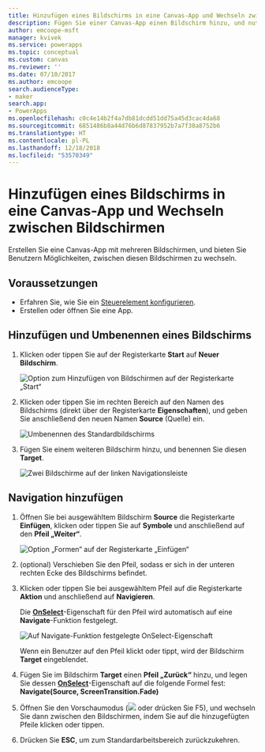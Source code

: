 ```yaml
---
title: Hinzufügen eines Bildschirms in eine Canvas-App und Wechseln zwischen Bildschirmen | Microsoft-Dokumentation
description: Fügen Sie einer Canvas-App einen Bildschirm hinzu, und nutzen Sie die Weiter- und Zurück-Pfeile, um in PowerApps zwischen Bildschirmen zu wechseln
author: emcoope-msft
manager: kvivek
ms.service: powerapps
ms.topic: conceptual
ms.custom: canvas
ms.reviewer: ''
ms.date: 07/10/2017
ms.author: emcoope
search.audienceType:
- maker
search.app:
- PowerApps
ms.openlocfilehash: c0c4e14b2f4a7db81dcdd51dd75a45d3cac4da68
ms.sourcegitcommit: 6851486b8a44d76b6d87837952b7a7f38a8752b6
ms.translationtype: HT
ms.contentlocale: pl-PL
ms.lasthandoff: 12/18/2018
ms.locfileid: "53570349"
---
```

# <a name="add-a-screen-to-a-canvas-app-and-navigate-between-screens"></a>Hinzufügen eines Bildschirms in eine Canvas-App und Wechseln zwischen Bildschirmen

Erstellen Sie eine Canvas-App mit mehreren Bildschirmen, und bieten Sie Benutzern Möglichkeiten, zwischen diesen Bildschirmen zu wechseln.

## <a name="prerequisites"></a>Voraussetzungen

* Erfahren Sie, wie Sie ein [Steuerelement konfigurieren](add-configure-controls.md).
* Erstellen oder öffnen Sie eine App.

## <a name="add-and-rename-a-screen"></a>Hinzufügen und Umbenennen eines Bildschirms

1. Klicken oder tippen Sie auf der Registerkarte **Start** auf **Neuer Bildschirm**.

    ![Option zum Hinzufügen von Bildschirmen auf der Registerkarte „Start“](./media/add-screen-context-variables/add-screen.png)

2. Klicken oder tippen Sie im rechten Bereich auf den Namen des Bildschirms (direkt über der Registerkarte **Eigenschaften**), und geben Sie anschließend den neuen Namen **Source** (Quelle) ein.

    ![Umbenennen des Standardbildschirms](./media/add-screen-context-variables/name-source-screen.png)

3. Fügen Sie einem weiteren Bildschirm hinzu, und benennen Sie diesen **Target**.

    ![Zwei Bildschirme auf der linken Navigationsleiste](./media/add-screen-context-variables/two-screens-in-nav.png)

## <a name="add-navigation"></a>Navigation hinzufügen
1. Öffnen Sie bei ausgewähltem Bildschirm **Source** die Registerkarte **Einfügen**, klicken oder tippen Sie auf **Symbole** und anschließend auf den **Pfeil „Weiter“**.  

    ![Option „Formen“ auf der Registerkarte „Einfügen“](./media/add-screen-context-variables/add-next-arrow.png)

2. (optional) Verschieben Sie den Pfeil, sodass er sich in der unteren rechten Ecke des Bildschirms befindet.

3. Klicken oder tippen Sie bei ausgewähltem Pfeil auf die Registerkarte **Aktion** und anschließend auf **Navigieren**.

    Die **[OnSelect](controls/properties-core.md)**-Eigenschaft für den Pfeil wird automatisch auf eine **Navigate**-Funktion festgelegt.  

    ![Auf Navigate-Funktion festgelegte OnSelect-Eigenschaft](./media/add-screen-context-variables/onselect-default.png)

    Wenn ein Benutzer auf den Pfeil klickt oder tippt, wird der Bildschirm **Target** eingeblendet.

4. Fügen Sie im Bildschirm **Target** einen **Pfeil „Zurück“** hinzu, und legen Sie dessen **[OnSelect](controls/properties-core.md)**-Eigenschaft auf die folgende Formel fest:
   <br>**Navigate(Source, ScreenTransition.Fade)**

5. Öffnen Sie den Vorschaumodus (![](./media/add-screen-context-variables/preview.png) oder drücken Sie F5), und wechseln Sie dann zwischen den Bildschirmen, indem Sie auf die hinzugefügten Pfeile klicken oder tippen.

6. Drücken Sie **ESC**, um zum Standardarbeitsbereich zurückzukehren.
